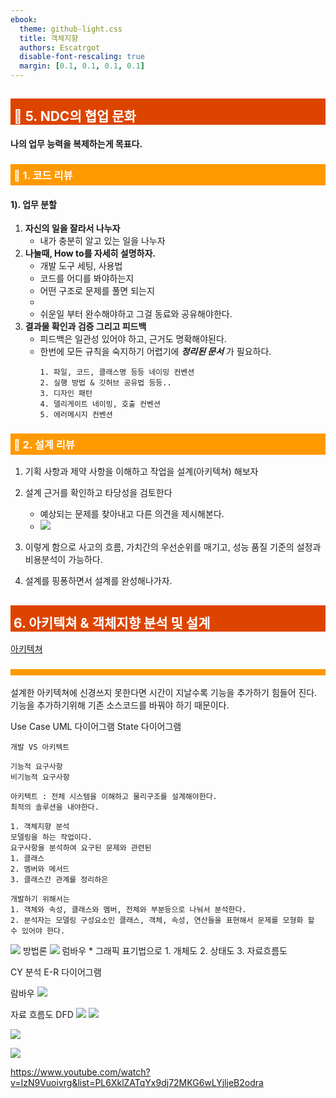 ```yaml
---
ebook:
  theme: github-light.css
  title: 객체지향
  authors: Escatrgot
  disable-font-rescaling: true
  margin: [0.1, 0.1, 0.1, 0.1]
---
```

<style>
    h3.quest { font-weight: bold; border: 3px solid; color: #A0F !important;}
    .quest { font-weight: bold; color: #A5F !important;}
    h2 { border-top: 12px solid #D40; border-left: 5px solid #D40; border-right: 5px solid #D40; background-color: #D40; color: #FFF !important; font-weight: bold;}
    h3 { border-top: 12px solid #F90; border: 5px solid #F90; background-color: #F90; color: #FFF !important;}
</style>

## 📕 5. NDC의 협업 문화

#### 나의 업무 능력을 복제하는게 목표다.

### 📄 1. 코드 리뷰

#### 1). 업무 분할
1. **자신의 일을 잘라서 나누자**
   * 내가 충분히 알고 있는 일을 나누자 
2. **나눌때, How to를 자세히 설명하자.**
   * 개발 도구 세팅, 사용법
   * 코드를 어디를 봐야하는지
   * 어떤 구조로 문제를 풀면 되는지
   * 
   * 쉬운일 부터 완수해야하고 그걸 동료와 공유해야한다.
3. **결과물 확인과 검증 그리고 피드백**
   * 피드백은 일관성 있어야 하고, 근거도 명확해야된다.
   * 한번에 모든 규칙을 숙지하기 어렵기에 ***정리된 문서*** 가 필요하다.
      ```text
      1. 파일, 코드, 클래스명 등등 네이밍 컨벤션
      2. 실행 방법 & 깃허브 공유법 등등..
      3. 디자인 패턴
      4. 델리게이트 네이빙, 호출 컨벤션
      5. 에러메시지 컨벤션
      ```

### 📄 2. 설계 리뷰

1. 기획 사항과 제약 사항을 이해하고 작업을 설계(아키텍쳐) 해보자
2. 설계 근거를 확인하고 타당성을 검토한다
   * 예상되는 문제를 찾아내고 다른 의견을 제시해본다.
   * <img src="./image/2023-01-04-18-08-25.png">

3. 이렇게 함으로 사고의 흐름, 가치간의 우선순위를 매기고, 
성능 품질 기준의 설정과 비용분석이 가능하다.
4. 설계를 핑퐁하면서 설계를 완성해나가자.


## 6. 아키텍쳐 & 객체지향 분석 및 설계

[아키텍쳐](https://www.youtube.com/watch?v=saxHxoUeeSw)

### 

설계한 아키텍쳐에 신경쓰지 못한다면
시간이 지날수록 기능을 추가하기 힘들어 진다.
기능을 추가하기위해 기존 소스코드를 바꿔야 하기 때문이다.

Use Case
UML 다이어그램
State 다이어그램

```
개발 VS 아키텍트

기능적 요구사항
비기능적 요구사항

아키텍트 : 전체 시스템을 이해하고 물리구조를 설계해야한다.
최적의 솔루션을 내야한다.

1. 객체지향 분석
모델링을 하는 작업이다.
요구사항을 분석하여 요구된 문제와 관련된 
1. 클래스
2. 멤버와 메서드
3. 클래스간 관계를 정리하은

개발하기 위해서는 
1. 객체와 속성, 클래스와 멤버, 전체와 부분등으로 나눠서 분석한다.
2. 분석자는 모델링 구성요소인 클래스, 객체, 속성, 연산들을 표현해서 문제를 모형화 할 수 있어야 한다.

```
<img src="./image/2023-01-04-18-52-37.png">
방법론 


<img src="./image/2023-01-04-18-53-31.png">
럼바우
* 그래픽 표기법으로 
    1. 개체도
    2. 상태도
    3. 자료흐름도

CY 분석
E-R 다이어그램

람바우
<img src="./image/2023-01-04-18-55-08.png">

자료 흐름도 DFD
<img src="./image/2023-01-04-19-01-17.png">
<img src="./image/2023-01-04-19-01-31.png">

<img src="./image/2023-01-04-19-04-31.png">

![](2023-01-06-17-27-58.png)

https://www.youtube.com/watch?v=IzN9Vuoivrg&list=PL6XklZATqYx9dj72MKG6wLYjljeB2odra